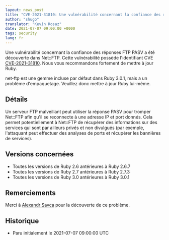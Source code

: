 ```yaml
---
layout: news_post
title: "CVE-2021-31810: Une vulnérabilité concernant la confiance des réponses FTP PASV dans Net::FTP"
author: "shugo"
translator: "Kevin Rosaz"
date: 2021-07-07 09:00:00 +0000
tags: security
lang: fr
---
```


Une vulnérabilité concernant la confiance des réponses FTP PASV a été découverte dans Net::FTP.
Cette vulnérabilité possède l'identifiant CVE [CVE-2021-31810](https://nvd.nist.gov/vuln/detail/CVE-2021-31810).
Nous vous recommandons fortement de mettre à jour Ruby.

net-ftp est une gemme incluse par défaut dans Ruby 3.0.1, mais a un problème d'empaquetage. Veuillez donc mettre à jour Ruby lui-même.

## Détails

Un serveur FTP malveillant peut utiliser la réponse PASV pour tromper Net::FTP afin qu'il se reconnecte à une adresse IP et port donnés. Cela permet potentiellement à Net::FTP de récupérer des informations sur des services qui sont par ailleurs privés et non divulgués (par exemple, l'attaquant peut effectuer des analyses de ports et récupérer les bannières de services).

## Versions concernées

* Toutes les versions de Ruby 2.6 antérieures à Ruby 2.6.7
* Toutes les versions de Ruby 2.7 antérieures à Ruby 2.7.3
* Toutes les versions de Ruby 3.0 antérieures à Ruby 3.0.1

## Remerciements

Merci à [Alexandr Savca](https://hackerone.com/chinarulezzz) pour la découverte de ce problème.

## Historique

* Paru initialement le 2021-07-07 09:00:00 UTC
